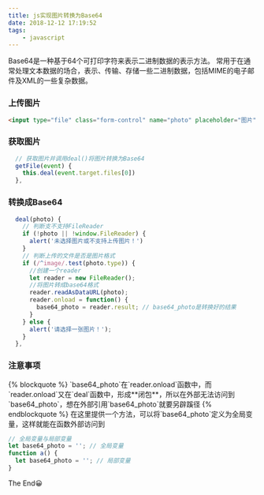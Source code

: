 ```yaml
---
title: js实现图片转换为Base64
date: 2018-12-12 17:19:52
tags:
    - javascript
---
```

Base64是一种基于64个可打印字符来表示二进制数据的表示方法。
常用于在通常处理文本数据的场合，表示、传输、存储一些二进制数据，包括MIME的电子邮件及XML的一些复杂数据。

<h3 id="上传图片">上传图片</h3>

```html
<input type="file" class="form-control" name="photo" placeholder="图片" @change="getFile($event)"/>
```

<h3 id="获取图片">获取图片</h3>

```javascript
  // 获取图片并调用deal()将图片转换为Base64
  getFile(event) {
    this.deal(event.target.files[0])
  },
```

<h3 id="转换成Base64">转换成Base64</h3>

```javascript
  deal(photo) {
    // 判断支不支持FileReader
    if (!photo || !window.FileReader) {
      alert('未选择图片或不支持上传图片！')
    }
    // 判断上传的文件是否是图片格式
    if (/^image/.test(photo.type)) {
      //创建一个reader
      let reader = new FileReader();
      //将图片转成base64格式
      reader.readAsDataURL(photo);
      reader.onload = function() {
        base64_photo = reader.result; // base64_photo是转换好的结果
      }
    } else {
      alert('请选择一张图片！');
    }
  },
```
<h3 id="注意事项">注意事项</h3>
{% blockquote %}
`base64_photo`在`reader.onload`函数中，而`reader.onload`又在`deal`函数中，形成**闭包**，所以在外部无法访问到`base64_photo`，想在外部引用`base64_photo`就要另辟蹊径
{% endblockquote %}
在这里提供一个方法，可以将`base64_photo`定义为全局变量，这样就能在函数外部访问到

```javascript
// 全局变量与局部变量
let base64_photo = ''; // 全局变量
function a() {
  let base64_photo = ''; // 局部变量
}
```
The End😀
